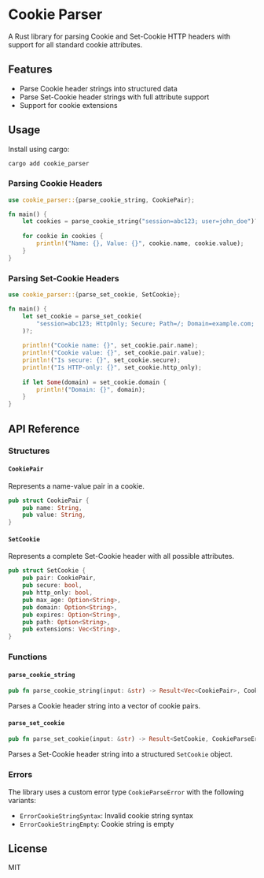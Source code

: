 # Cookie Parser

A Rust library for parsing Cookie and Set-Cookie HTTP headers with support for all standard cookie attributes.

## Features

- Parse Cookie header strings into structured data
- Parse Set-Cookie header strings with full attribute support
- Support for cookie extensions

## Usage

Install using cargo:

```sh
cargo add cookie_parser
```

### Parsing Cookie Headers

```rust
use cookie_parser::{parse_cookie_string, CookiePair};

fn main() {
    let cookies = parse_cookie_string("session=abc123; user=john_doe")?;
    
    for cookie in cookies {
        println!("Name: {}, Value: {}", cookie.name, cookie.value);
    }
}
```

### Parsing Set-Cookie Headers

```rust
use cookie_parser::{parse_set_cookie, SetCookie};

fn main() {
    let set_cookie = parse_set_cookie(
        "session=abc123; HttpOnly; Secure; Path=/; Domain=example.com; Max-Age=3600"
    )?;
    
    println!("Cookie name: {}", set_cookie.pair.name);
    println!("Cookie value: {}", set_cookie.pair.value);
    println!("Is secure: {}", set_cookie.secure);
    println!("Is HTTP-only: {}", set_cookie.http_only);
    
    if let Some(domain) = set_cookie.domain {
        println!("Domain: {}", domain);
    }
}
```

## API Reference

### Structures

#### `CookiePair`

Represents a name-value pair in a cookie.

```rust
pub struct CookiePair {
    pub name: String,
    pub value: String,
}
```

#### `SetCookie`

Represents a complete Set-Cookie header with all possible attributes.

```rust
pub struct SetCookie {
    pub pair: CookiePair,
    pub secure: bool,
    pub http_only: bool,
    pub max_age: Option<String>,
    pub domain: Option<String>,
    pub expires: Option<String>,
    pub path: Option<String>,
    pub extensions: Vec<String>,
}
```

### Functions

#### `parse_cookie_string`

```rust
pub fn parse_cookie_string(input: &str) -> Result<Vec<CookiePair>, CookieParseError>
```

Parses a Cookie header string into a vector of cookie pairs.

#### `parse_set_cookie`

```rust
pub fn parse_set_cookie(input: &str) -> Result<SetCookie, CookieParseError>
```

Parses a Set-Cookie header string into a structured `SetCookie` object.

### Errors

The library uses a custom error type `CookieParseError` with the following variants:

- `ErrorCookieStringSyntax`: Invalid cookie string syntax
- `ErrorCookieStringEmpty`: Cookie string is empty

## License

MIT